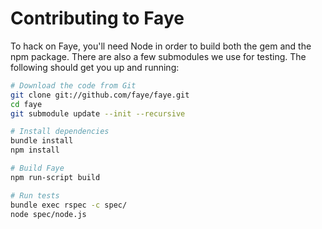 # Contributing to Faye

To hack on Faye, you'll need Node in order to build both the gem and the npm
package. There are also a few submodules we use for testing. The following
should get you up and running:

```bash
# Download the code from Git
git clone git://github.com/faye/faye.git
cd faye
git submodule update --init --recursive

# Install dependencies
bundle install
npm install

# Build Faye
npm run-script build

# Run tests
bundle exec rspec -c spec/
node spec/node.js
```

